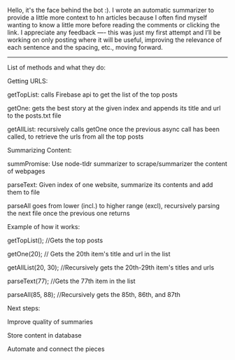 Hello, it's the face behind the bot :). I wrote an automatic summarizer to provide a little more context to hn articles because I often find myself wanting to know a little more before reading the comments or clicking the link. I appreciate any feedback —- this was just my first attempt and I’ll be working on only posting where it will be useful, improving the relevance of each sentence and the spacing, etc., moving forward.

***********************************
List of methods and what they do: 



Getting URLS:

getTopList: calls Firebase api to get the list of the top posts

getOne: gets the best story at the given index and appends its title and url to the posts.txt file

getAllList: recursively calls getOne once the previous async call
has been called, to retrieve the urls from all the top posts

Summarizing Content:

summPromise: Use node-tldr summarizer to scrape/summarizer the content of webpages

parseText: Given index of one website, summarize its contents and add them to file

parseAll goes from lower (incl.) to higher range (excl), recursively parsing the 
next file once the previous one returns



Example of how it works: 

getTopList(); //Gets the top posts 

getOne(20); // Gets the 20th item's title and url in the list

getAllList(20, 30); //Recursively gets the 20th-29th item's titles and urls

parseText(77); //Gets the 77th item in the list

parseAll(85, 88); //Recursively gets the 85th, 86th, and 87th



Next steps: 

Improve quality of summaries 

Store content in database

Automate and connect the pieces
